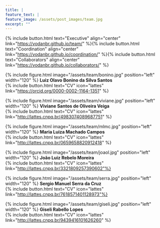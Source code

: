 ```yaml
---
title: |  
feature_text: |
feature_image: /assets/post_images/team.jpg
excerpt: ""
---
```


{% include button.html text="Executive" align="center" link="https://vodanbr.github.io/team/" %}{% include button.html text="Coordination" align="center" link="https://vodanbr.github.io/coordination/" %}{% include button.html text="Collaborators" align="center" link="https://vodanbr.github.io/collaborators/" %}


{% include figure.html image="/assets/team/bonino.jpg" position="left" width="120" %}
**Luiz Olavo Bonino da Silva Santos**\
{% include button.html text="CV" icon="lattes" link="https://orcid.org/0000-0002-1164-1351" %}


{% include figure.html image="/assets/team/viviane.jpg" position="left" width="120" %}
**Viviane Santos de Oliveira Veiga**\
{% include button.html text="CV" icon="lattes" link="http://lattes.cnpq.br/4983074089687751" %}


{% include figure.html image="/assets/team/mlmc.jpg" position="left" width="120" %}
**Maria Luiza Machado Campos**\
{% include button.html text="CV" icon="lattes" link="http://lattes.cnpq.br/0659658820912418" %}


{% include figure.html image="/assets/team/joaol.jpg" position="left" width="120" %}
**João Luiz Rebelo Moreira**\
{% include button.html text="CV" icon="lattes" link="http://lattes.cnpq.br/3321809257390602"%}


{% include figure.html image="/assets/team/serra.jpg" position="left" width="120" %}
**Sergio Manuel Serra da Cruz**\
{% include button.html text="CV" icon="lattes" link="http://lattes.cnpq.br/7618571401128973"%}


{% include figure.html image="/assets/team/giseli.jpg" position="left" width="120" %}
**Giseli Rabello Lopes**\
{% include button.html text="CV" icon="lattes" link="http://lattes.cnpq.br/9439416101626260" %}
